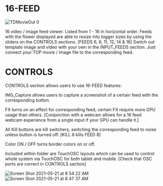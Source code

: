 # 16-FEED

![TDMovieOut 0](https://user-images.githubusercontent.com/68321762/119159985-a7a64e00-ba0c-11eb-8bee-297f3dd5d91d.jpg)

16 video / image feed viewer. Listed from 1 - 16 in horizontal order.
Feeds with the flower displayed are able to resize into bigger sizes by using the sliders on the CONTROLS sections.
[FEEDS 6, 8, 11, 12, 14 & 16]
Switch out template image and video with your own in the INPUT_FEEDS section. Just connect your TOP movie / image file to the
corresponding feed.

# CONTROLS
CONTROLS section allows users to use 16-FEED features:

IMG_Capture allows users to capture a screenshot of a certain feed with the corresponding button.

FX turns on an effect for corresponding feed, certain FX require more GPU usage than others.
[Conjunction with a webcam allows for a 16 feed webcam experience from a single input if your GPU can handle it.]

All Kill buttons are kill switchers; switching the corresponding feed to noise unless button is turned off. 
[KILL 8 kills FEED 8]

Color ON / OFF turns border colors on or off.

Included within folder are TouchOSC layouts which can be used to control whole system via TouchOSC for both tablet and mobile.
[Check that OSC ports are correct in CONTROLS section]

![Screen Shot 2021-05-21 at 8 54 22 AM](https://user-images.githubusercontent.com/68321762/119165399-4aad9680-ba12-11eb-9ccb-d7920cfa4401.png)
![Screen Shot 2021-05-21 at 8 47 37 AM](https://user-images.githubusercontent.com/68321762/119164605-73815c00-ba11-11eb-925c-1b5171d914bb.png)
